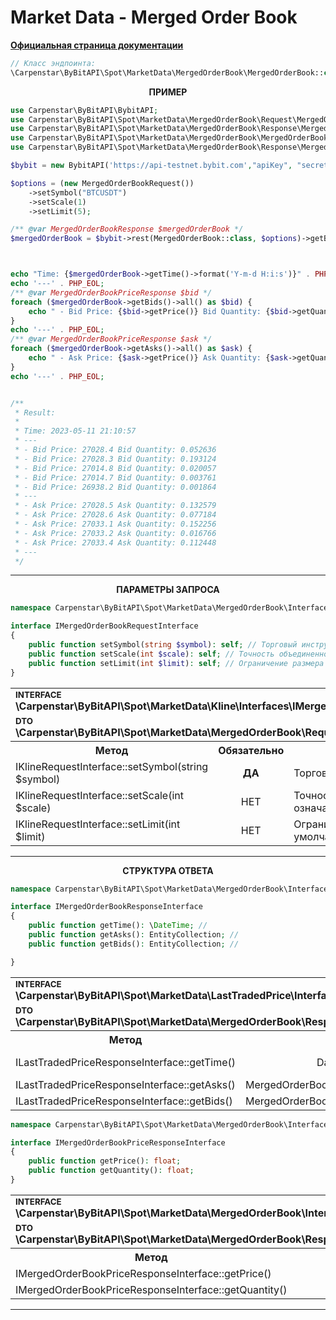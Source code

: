 # Market Data - Merged Order Book
<b>[Официальная страница документации](https://bybit-exchange.github.io/docs/spot/public/merge-depth)</b>

```php
// Класс эндпоинта:
\Carpenstar\ByBitAPI\Spot\MarketData\MergedOrderBook\MergedOrderBook::class
```

<p align="center" width="100%"><b>ПРИМЕР</b></p>

```php
use Carpenstar\ByBitAPI\BybitAPI;
use Carpenstar\ByBitAPI\Spot\MarketData\MergedOrderBook\Request\MergedOrderBookRequest;
use Carpenstar\ByBitAPI\Spot\MarketData\MergedOrderBook\Response\MergedOrderBookResponse;
use Carpenstar\ByBitAPI\Spot\MarketData\MergedOrderBook\MergedOrderBook;
use Carpenstar\ByBitAPI\Spot\MarketData\MergedOrderBook\Response\MergedOrderBookPriceResponse;

$bybit = new BybitAPI('https://api-testnet.bybit.com',"apiKey", "secret");

$options = (new MergedOrderBookRequest())
    ->setSymbol("BTCUSDT")
    ->setScale(1)
    ->setLimit(5);

/** @var MergedOrderBookResponse $mergedOrderBook */
$mergedOrderBook = $bybit->rest(MergedOrderBook::class, $options)->getBody()->fetch();



echo "Time: {$mergedOrderBook->getTime()->format('Y-m-d H:i:s')}" . PHP_EOL;
echo '---' . PHP_EOL;
/** @var MergedOrderBookPriceResponse $bid */
foreach ($mergedOrderBook->getBids()->all() as $bid) {
    echo " - Bid Price: {$bid->getPrice()} Bid Quantity: {$bid->getQuantity()}" . PHP_EOL;
}
echo '---' . PHP_EOL;
/** @var MergedOrderBookPriceResponse $ask */
foreach ($mergedOrderBook->getAsks()->all() as $ask) {
    echo " - Ask Price: {$ask->getPrice()} Ask Quantity: {$ask->getQuantity()}" . PHP_EOL;
}
echo '---' . PHP_EOL;


/**
 * Result:
 *
 * Time: 2023-05-11 21:10:57
 * ---
 * - Bid Price: 27028.4 Bid Quantity: 0.052636
 * - Bid Price: 27028.3 Bid Quantity: 0.193124
 * - Bid Price: 27014.8 Bid Quantity: 0.020057
 * - Bid Price: 27014.7 Bid Quantity: 0.003761
 * - Bid Price: 26938.2 Bid Quantity: 0.001864
 * ---
 * - Ask Price: 27028.5 Ask Quantity: 0.132579
 * - Ask Price: 27028.6 Ask Quantity: 0.077184
 * - Ask Price: 27033.1 Ask Quantity: 0.152256
 * - Ask Price: 27033.2 Ask Quantity: 0.016766
 * - Ask Price: 27033.4 Ask Quantity: 0.112448
 * ---
 */
```

---

<p align="center" width="100%"><b>ПАРАМЕТРЫ ЗАПРОСА</b></p>

```php
namespace Carpenstar\ByBitAPI\Spot\MarketData\MergedOrderBook\Interfaces;

interface IMergedOrderBookRequestInterface
{
    public function setSymbol(string $symbol): self; // Торговый инструмент
    public function setScale(int $scale): self; // Точность объединенной книги заказов: 1 означает 1 цифру.
    public function setLimit(int $limit): self; // Ограничение размера данных. [1, 200]. По умолчанию: 100 (50 ask + 50 bid)
}
```
<table style="width: 100%">
  <tr>
    <td colspan="3">
        <sup><b>INTERFACE</b></sup> <br />
        <b>\Carpenstar\ByBitAPI\Spot\MarketData\Kline\Interfaces\IMergedOrderBookRequestInterface::class</b>
    </td>
  </tr>
  <tr>
    <td colspan="3">
        <sup><b>DTO</b></sup> <br />
        <b>\Carpenstar\ByBitAPI\Spot\MarketData\MergedOrderBook\Request\MergedOrderBookRequest::class</b>
    </td>
  </tr>
  <tr>
    <th style="width: 40%; text-align: center">Метод</th>
    <th style="width: 10%; text-align: center">Обязательно</th>
    <th style="width: 50%; text-align: center">Описание</th>
  </tr>
  <tr>
    <td>IKlineRequestInterface::setSymbol(string $symbol)</td>
    <td style="text-align: center"><b>ДА</b></td>
    <td> Торговый инструмент</td>
  </tr>
  <tr>
    <td>IKlineRequestInterface::setScale(int $scale)</td>
    <td style="text-align: center">НЕТ</td>
    <td> Точность объединенной книги заказов: 1 означает 1 цифру. </td>
  </tr>
  <tr>
    <td>IKlineRequestInterface::setLimit(int $limit)</td>
    <td style="text-align: center">НЕТ</td>
    <td> Ограничение размера данных. [1, 200]. По умолчанию: 100 (50 ask + 50 bid) </td>
  </tr>
</table>

---

<p align="center" width="100%"><b>CТРУКТУРА ОТВЕТА</b></p>

```php
namespace Carpenstar\ByBitAPI\Spot\MarketData\MergedOrderBook\Interfaces;

interface IMergedOrderBookResponseInterface
{
    public function getTime(): \DateTime; //
    public function getAsks(): EntityCollection; //
    public function getBids(): EntityCollection; //

}
```
<table style="width: 100%">
  <tr>
    <td colspan="3">
        <sup><b>INTERFACE</b></sup> <br />
        <b>\Carpenstar\ByBitAPI\Spot\MarketData\LastTradedPrice\Interfaces\ILastTradedPriceResponseInterface::class</b>
    </td>
  </tr>
  <tr>
    <td colspan="3">
        <sup><b>DTO</b></sup> <br />
        <b>\Carpenstar\ByBitAPI\Spot\MarketData\MergedOrderBook\Response\MergedOrderBookResponse::class</b>
    </td>
  </tr>
  <tr>
    <th style="width: 30%; text-align: center">Метод</th>
    <th style="width: 20%; text-align: center">Тип</th>
    <th style="width: 50%; text-align: center">Описание</th>
  </tr>
  <tr>
    <td>ILastTradedPriceResponseInterface::getTime()</td>
    <td style="text-align: center">DateTime</td>
    <td> Время исполнения запроса </td>
  </tr>
  <tr>
    <td>ILastTradedPriceResponseInterface::getAsks()</td>
    <td style="text-align: center">MergedOrderBookPriceItemResponse[]</td>
    <td> - </td>
  </tr>
  <tr>
    <td>ILastTradedPriceResponseInterface::getBids()</td>
    <td style="text-align: center">MergedOrderBookPriceItemResponse[]</td>
    <td> - </td>
  </tr>
</table>

```php
namespace Carpenstar\ByBitAPI\Spot\MarketData\MergedOrderBook\Interfaces;

interface IMergedOrderBookPriceResponseInterface
{
    public function getPrice(): float;
    public function getQuantity(): float;
}
```

<table style="width: 100%">
  <tr>
    <td colspan="3">
        <sup><b>INTERFACE</b></sup> <br />
        <b>\Carpenstar\ByBitAPI\Spot\MarketData\MergedOrderBook\Interfaces\IMergedOrderBookPriceResponseInterface::class</b>
    </td>
  </tr>
  <tr>
    <td colspan="3">
        <sup><b>DTO</b></sup> <br />
        <b>\Carpenstar\ByBitAPI\Spot\MarketData\MergedOrderBook\Response\MergedOrderBookPriceItemResponse::class</b>
    </td>
  </tr>
  <tr>
    <th style="width: 30%; text-align: center">Метод</th>
    <th style="width: 20%; text-align: center">Тип</th>
    <th style="width: 50%; text-align: center">Описание</th>
  </tr>
  <tr>
    <td>IMergedOrderBookPriceResponseInterface::getPrice()</td>
    <td style="text-align: center">float</td>
    <td> Цена </td>
  </tr>
  <tr>
    <td>IMergedOrderBookPriceResponseInterface::getQuantity()</td>
    <td style="text-align: center">float</td>
    <td> Количество токенов по этой цене </td>
  </tr>
</table>

---
